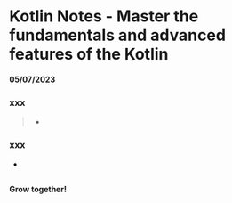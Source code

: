 # Kotlin Notes - Master the fundamentals and advanced features of the Kotlin

#### 05/07/2023

### xxx

  > - 

### xxx
  - 
  ```kotlin

  ```


**Grow together!**

[//]: # (These are reference links used in the body of this note and get stripped out when the markdown processor does its job. There is no need to format nicely because it shouldn't be seen. Thanks SO - http://stackoverflow.com/questions/4823468/store-comments-in-markdown-syntax)

   [x]: <https://github.com/joemccann/dillinger>
 
 
